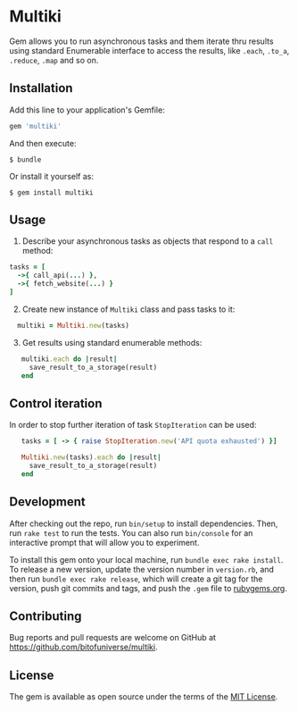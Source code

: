 # Multiki

Gem allows you to run asynchronous tasks and them iterate thru results using standard Enumerable interface
to access the results, like `.each`, `.to_a`, `.reduce`, `.map` and so on.

## Installation

Add this line to your application's Gemfile:

```ruby
gem 'multiki'
```

And then execute:

    $ bundle

Or install it yourself as:

    $ gem install multiki

## Usage

1. Describe your asynchronous tasks as objects that respond to a `call` method:

```ruby
tasks = [
  ->{ call_api(...) },
  ->{ fetch_website(...) }
]
```

2. Create new instance of `Multiki` class and pass tasks to it:

```ruby
  multiki = Multiki.new(tasks)
```

3. Get results using standard enumerable methods:

```ruby
   multiki.each do |result|
     save_result_to_a_storage(result)
   end
```

## Control iteration

In order to stop further iteration of task `StopIteration` can be used:

```ruby
   tasks = [ -> { raise StopIteration.new('API quota exhausted') }]

   Multiki.new(tasks).each do |result|
     save_result_to_a_storage(result)
   end
```

## Development

After checking out the repo, run `bin/setup` to install dependencies. Then, run `rake test` to run the tests. You can also run `bin/console` for an interactive prompt that will allow you to experiment.

To install this gem onto your local machine, run `bundle exec rake install`. To release a new version, update the version number in `version.rb`, and then run `bundle exec rake release`, which will create a git tag for the version, push git commits and tags, and push the `.gem` file to [rubygems.org](https://rubygems.org).

## Contributing

Bug reports and pull requests are welcome on GitHub at https://github.com/bitofuniverse/multiki.

## License

The gem is available as open source under the terms of the [MIT License](https://opensource.org/licenses/MIT).
